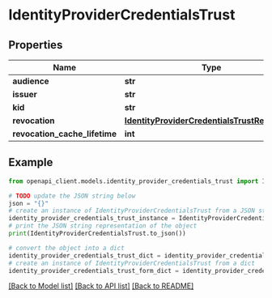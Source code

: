 # IdentityProviderCredentialsTrust


## Properties

Name | Type | Description | Notes
------------ | ------------- | ------------- | -------------
**audience** | **str** |  | [optional] 
**issuer** | **str** |  | [optional] 
**kid** | **str** |  | [optional] 
**revocation** | [**IdentityProviderCredentialsTrustRevocation**](IdentityProviderCredentialsTrustRevocation.md) |  | [optional] 
**revocation_cache_lifetime** | **int** |  | [optional] 

## Example

```python
from openapi_client.models.identity_provider_credentials_trust import IdentityProviderCredentialsTrust

# TODO update the JSON string below
json = "{}"
# create an instance of IdentityProviderCredentialsTrust from a JSON string
identity_provider_credentials_trust_instance = IdentityProviderCredentialsTrust.from_json(json)
# print the JSON string representation of the object
print(IdentityProviderCredentialsTrust.to_json())

# convert the object into a dict
identity_provider_credentials_trust_dict = identity_provider_credentials_trust_instance.to_dict()
# create an instance of IdentityProviderCredentialsTrust from a dict
identity_provider_credentials_trust_form_dict = identity_provider_credentials_trust.from_dict(identity_provider_credentials_trust_dict)
```
[[Back to Model list]](../README.md#documentation-for-models) [[Back to API list]](../README.md#documentation-for-api-endpoints) [[Back to README]](../README.md)


